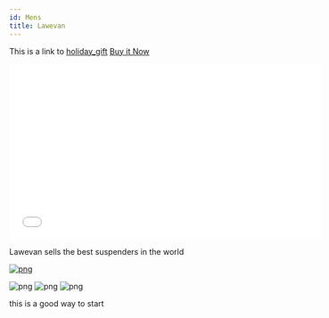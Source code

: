 ```yaml
---
id: Mens
title: Lawevan
---
```


This is a link to [holiday_gift](holiday_gift.md) 
[Buy it Now](https://www.amazon.com/Reddish-Genuine-Suspenders-Steampunk-Adjustable/dp/B071VW1WB9?ref_=ast_sto_dp&th=1&psc=1)

<iframe width="560" height="315" src="../img/suspenders.mp4" frameborder="0" allow="accelerometer; autoplay; encrypted-media; gyroscope; picture-in-picture" allowfullscreen></iframe>

Lawevan sells the best suspenders in the world

[![png](../img/suspenders/94-1.png)](../img/suspenders.mp4)
<!-- ![png](../img/suspenders.mp4) -->
![png](../img/suspenders/94-2.png)
![png](../img/suspenders/94-3.png)
![png](../img/suspenders/94-4.png)

this is a good way to start